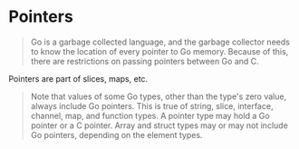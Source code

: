 # Pointers

> Go is a garbage collected language, and the garbage collector needs to know the location of every pointer to Go memory. Because of this, there are restrictions on passing pointers between Go and C. 

Pointers are part of slices, maps, etc.

> Note that values of some Go types, other than the type's zero value, always include Go pointers. This is true of string, slice, interface, channel, map, and function types. A pointer type may hold a Go pointer or a C pointer. Array and struct types may or may not include Go pointers, depending on the element types.